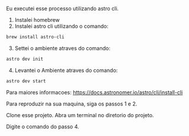 Eu executei esse processo utilizando astro cli.

1) Instalei homebrew
2) Instalei astro cli utilizando o comando:
```sh
brew install astro-cli
```
3) Settei o ambiente atraves do comando:
```sh
astro dev init
```
4) Levantei o Ambiente atraves do comando:
```sh
astro dev start
```
Para maiores informacoes:
https://docs.astronomer.io/astro/cli/install-cli


Para reproduzir na sua maquina, siga os passos 1 e 2.

Clone esse projeto.
Abra um terminal no diretorio do projeto.

Digite o comando do passo 4.
